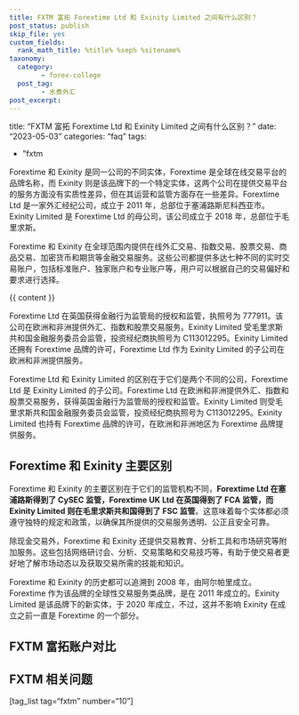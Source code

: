 ```yaml
---
title: FXTM 富拓 Forextime Ltd 和 Exinity Limited 之间有什么区别？
post_status: publish
skip_file: yes
custom_fields:
  rank_math_title: %title% %sep% %sitename%
taxonomy:
  category:
        - forex-college
  post_tag:
        - 水煮外汇
post_excerpt: 
---
```

title: “FXTM 富拓 Forextime Ltd 和 Exinity Limited 之间有什么区别？” date: “2023-05-03” categories: “faq” tags:

* "fxtm

Forextime 和 Exinity 是同一公司的不同实体，Forextime 是全球在线交易平台的品牌名称，而 Exinity 则是该品牌下的一个特定实体，这两个公司在提供交易平台的服务方面没有实质性差异，但在其运营和监管方面存在一些差异。Forextime Ltd 是一家外汇经纪公司，成立于 2011 年，总部位于塞浦路斯尼科西亚市。Exinity Limited 是 Forextime Ltd 的母公司，该公司成立于 2018 年，总部位于毛里求斯。

Forextime 和 Exinity 在全球范围内提供在线外汇交易、指数交易、股票交易、商品交易、加密货币和期货等金融交易服务。这些公司都提供多达七种不同的实时交易账户，包括标准账户、独家账户和专业账户等，用户可以根据自己的交易偏好和要求进行选择。

{{ content }}

Forextime Ltd 在英国获得金融行为监管局的授权和监管，执照号为 777911。该公司在欧洲和非洲提供外汇、指数和股票交易服务。Exinity Limited 受毛里求斯共和国金融服务委员会监管，投资经纪商执照号为 C113012295。Exinity Limited 还拥有 Forextime 品牌的许可，Forextime Ltd 作为 Exinity Limited 的子公司在欧洲和非洲提供服务。

Forextime Ltd 和 Exinity Limited 的区别在于它们是两个不同的公司，Forextime Ltd 是 Exinity Limited 的子公司。Forextime Ltd 在欧洲和非洲提供外汇、指数和股票交易服务，获得英国金融行为监管局的授权和监管。Exinity Limited 则受毛里求斯共和国金融服务委员会监管，投资经纪商执照号为 C113012295。Exinity Limited 也持有 Forextime 品牌的许可，在欧洲和非洲地区为 Forextime 品牌提供服务。

## Forextime 和 Exinity 主要区别

Forextime 和 Exinity 的主要区别在于它们的监管机构不同，**Forextime Ltd 在塞浦路斯得到了 CySEC 监管，Forextime UK Ltd 在英国得到了 FCA 监管，而 Exinity Limited 则在毛里求斯共和国得到了 FSC 监管**。这意味着每个实体都必须遵守独特的规定和政策，以确保其所提供的交易服务透明、公正且安全可靠。

除现金交易外，Forextime 和 Exinity 还提供交易教育、分析工具和市场研究等附加服务。这些包括网络研讨会、分析、交易策略和交易技巧等，有助于使交易者更好地了解市场动态以及获取交易所需的技能和知识。

Forextime 和 Exinity 的历史都可以追溯到 2008 年，由阿尔帕里成立。Forextime 作为该品牌的全球性交易服务类品牌，是在 2011 年成立的。Exinity Limited 是该品牌下的新实体，于 2020 年成立，不过，这并不影响 Exinity 在成立之前一直是 Forextime 的一个部分。

## FXTM 富拓账户对比

## FXTM 相关问题

[tag_list tag=“fxtm” number=“10”]